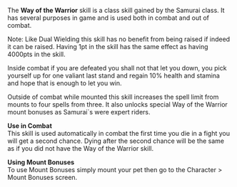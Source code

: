The **Way of the Warrior** skill is a class skill gained by the Samurai class. It has several purposes in game and is used both in combat and out of combat.

Note: Like Dual Wielding this skill has no benefit from being raised if indeed it can be raised. Having 1pt in the skill has the same effect as having 4000pts in the skill.

Inside combat if you are defeated you shall not that let you down, you pick yourself up for one valiant last stand and regain 10% health and stamina and hope that is enough to let you win.

Outside of combat while mounted this skill increases the spell limit from mounts to four spells from three. It also unlocks special Way of the Warrior mount bonuses as Samurai\`s were expert riders.

**Use in Combat**  
This skill is used automatically in combat the first time you die in a fight you will get a second chance. Dying after the second chance will be the same as if you did not have the Way of the Warrior skill.

**Using Mount Bonuses**  
To use Mount Bonuses simply mount your pet then go to the Character > Mount Bonuses screen.